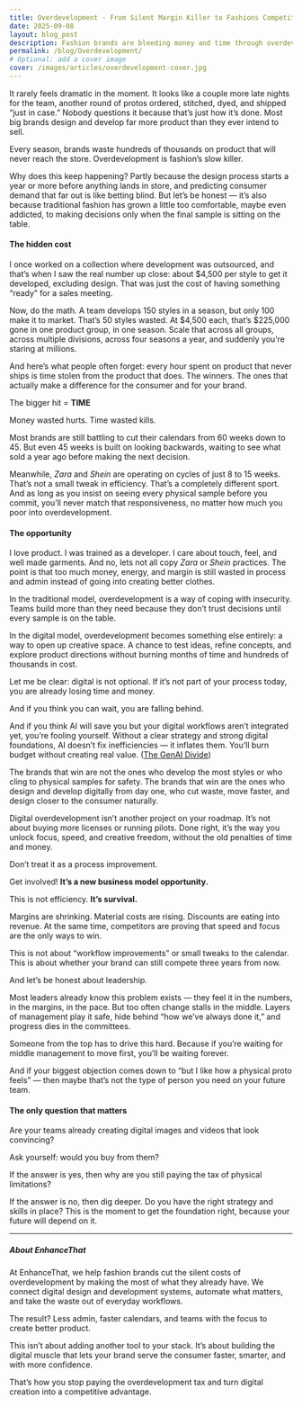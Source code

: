 ```yaml
---
title: Overdevelopment - From Silent Margin Killer to Fashions Competitive Edge 
date: 2025-09-08
layout: blog_post
description: Fashion brands are bleeding money and time through overdevelopment, creating far more products than they ever plan to sell, often wasting millions per year. Brands that embrace integrated digital workflows unlock speed, focus, and creative freedom while cutting costs and staying competitive in a rapidly changing market.
permalink: /blog/Overdevelopment/
# Optional: add a cover image
cover: /images/articles/overdevelopment-cover.jpg
---
```


It rarely feels dramatic in the moment. It looks like a couple more late nights for the team, another round of protos ordered, stitched, dyed, and shipped “just in case.” Nobody questions it because that’s just how it’s done. Most big brands design and develop far more product than they ever intend to sell. 

 

Every season, brands waste hundreds of thousands on product that will never reach the store. Overdevelopment is fashion’s slow killer.  

 

Why does this keep happening? Partly because the design process starts a year or more before anything lands in store, and predicting consumer demand that far out is like betting blind. But let’s be honest — it’s also because traditional fashion has grown a little too comfortable, maybe even addicted, to making decisions only when the final sample is sitting on the table. 

 

#### The hidden cost 

I once worked on a collection where development was outsourced, and that’s when I saw the real number up close: about $4,500 per style to get it developed, excluding design. That was just the cost of having something “ready” for a sales meeting. 

 

Now, do the math. A team develops 150 styles in a season, but only 100 make it to market. That’s 50 styles wasted. At $4,500 each, that’s $225,000 gone in one product group, in one season. Scale that across all groups, across multiple divisions, across four seasons a year, and suddenly you’re staring at millions. 

 

And here’s what people often forget: every hour spent on product that never ships is time stolen from the product that does. The winners. The ones that actually make a difference for the consumer and for your brand. 

 

The bigger hit = **TIME** 

Money wasted hurts. Time wasted kills. 

 

Most brands are still battling to cut their calendars from 60 weeks down to 45. But even 45 weeks is built on looking backwards, waiting to see what sold a year ago before making the next decision. 

 

Meanwhile, *Zara* and *Shein* are operating on cycles of just 8 to 15 weeks. That’s not a small tweak in efficiency. That’s a completely different sport. And as long as you insist on seeing every physical sample before you commit, you’ll never match that responsiveness, no matter how much you poor into overdevelopment. 

 

#### The opportunity 

I love product. I was trained as a developer. I care about touch, feel, and well made garments. And no, lets not all copy *Zara* or *Shein* practices. The point is that too much money, energy, and margin is still wasted in process and admin instead of going into creating better clothes. 

 

In the traditional model, overdevelopment is a way of coping with insecurity. Teams build more than they need because they don’t trust decisions until every sample is on the table. 

 

In the digital model, overdevelopment becomes something else entirely: a way to open up creative space. A chance to test ideas, refine concepts, and explore product directions without burning months of time and hundreds of thousands in cost. 

 

Let me be clear: digital is not optional. If it’s not part of your process today, you are already losing time and money.  

And if you think you can wait, you are falling behind. 

 

And if you think AI will save you but your digital workflows aren’t integrated yet, you’re fooling yourself. Without a clear strategy and strong digital foundations, AI doesn’t fix inefficiencies — it inflates them. You’ll burn budget without creating real value. ([The GenAI Divide](https://www.artificialintelligence-news.com/wp-content/uploads/2025/08/ai_report_2025.pdf)) 
 

The brands that win are not the ones who develop the most styles or who cling to physical samples for safety. The brands that win are the ones who design and develop digitally from day one, who cut waste, move faster, and design closer to the consumer naturally.  

 

 

Digital overdevelopment isn’t another project on your roadmap. It’s not about buying more licenses or running pilots. Done right, it’s the way you unlock focus, speed, and creative freedom, without the old penalties of time and money. 

 

Don’t treat it as a process improvement.   

Get involved! **It’s a new business model opportunity.**

 

This is not efficiency. **It’s survival.**

Margins are shrinking. Material costs are rising. Discounts are eating into revenue. At the same time, competitors are proving that speed and focus are the only ways to win. 

 

This is not about “workflow improvements” or small tweaks to the calendar. This is about whether your brand can still compete three years from now. 

 

And let’s be honest about leadership. 

Most leaders already know this problem exists — they feel it in the numbers, in the margins, in the pace. But too often change stalls in the middle. Layers of management play it safe, hide behind “how we’ve always done it,” and progress dies in the committees. 

 

Someone from the top has to drive this hard. Because if you’re waiting for middle management to move first, you’ll be waiting forever. 

 

And if your biggest objection comes down to “but I like how a physical proto feels” — then maybe that’s not the type of person you need on your future team. 

 

#### The only question that matters

Are your teams already creating digital images and videos that look convincing?  

Ask yourself: would you buy from them? 

 

If the answer is yes, then why are you still paying the tax of physical limitations? 

 

If the answer is no, then dig deeper. Do you have the right strategy and skills in place? This is the moment to get the foundation right, because your future will depend on it. 

 

--- 

 

##### About EnhanceThat

 

At EnhanceThat, we help fashion brands cut the silent costs of overdevelopment by making the most of what they already have. We connect digital design and development systems, automate what matters, and take the waste out of everyday workflows. 

 

The result? Less admin, faster calendars, and teams with the focus to create better product. 

 

This isn’t about adding another tool to your stack. It’s about building the digital muscle that lets your brand serve the consumer faster, smarter, and with more confidence. 

 

That’s how you stop paying the overdevelopment tax and turn digital creation into a competitive advantage. 






